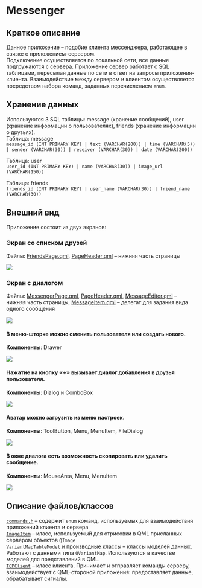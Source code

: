 # Messenger

## Краткое описание
Данное приложение – подобие клиента мессенджера, работающее в связке с приложением-сервером. <br>
Подключение осуществляется по локальной сети, все данные подгружаются с сервера. Приложение сервер работает с SQL таблицами, пересылая данные по сети в ответ на запросы приложения-клиента. Взаимодействие между сервером и клиентом осуществляется посредством набора команд, заданных перечислением `enum`.

## Хранение данных
Используются 3 SQL таблицы: message (хранение сообщений), user (хранение информации о пользователях), friends (хранение информации о друзьях).<br>
Таблица: message<br>
`message_id (INT PRIMARY KEY) | text (VARCHAR(200)) | time (VARCHAR(5)) | sender (VARCHAR(30)) | receiver (VARCHAR(30)) | date (VARCHAR(200))`<br>

Таблица: user<br>
`user_id (INT PRIMARY KEY) | name (VARCHAR(30)) | image_url (VARCHAR(150))`

Таблица: friends<br>
`friends_id (INT PRIMARY KEY) | user_name (VARCHAR(30)) | friend_name (VARCHAR(30))`

## Внешний вид
Приложение состоит из двух экранов:

### Экран со списком друзей
Файлы: [FriendsPage.qml](https://github.com/zasetskii/Messenger/blob/main/FriendsPage.qml), [PageHeader.qml](https://github.com/zasetskii/Messenger/blob/main/PageHeader.qml) – нижняя часть страницы

<img src="https://github.com/zasetskii/Messenger/blob/main/readme_images/1.png">

### Экран с диалогом
Файлы: [MessengerPage.qml](https://github.com/zasetskii/Messenger/blob/main/MessengerPage.qml), [PageHeader.qml](https://github.com/zasetskii/Messenger/blob/main/PageHeader.qml), [MessageEditor.qml](https://github.com/zasetskii/Messenger/blob/main/MessageEditor.qml) – нижняя часть страницы, [MessageItem.qml](https://github.com/zasetskii/Messenger/blob/main/MessageItem.qml) – делегат для задания вида одного сообщения

<img src="https://github.com/zasetskii/Messenger/blob/main/readme_images/2.png">

#### В меню-шторке можно сменить пользователя или создать нового.
<b>Компоненты</b>: Drawer

<img src="https://github.com/zasetskii/Messenger/blob/main/readme_images/3.png">

#### Нажатие на кнопку «+» вызывает диалог добавления в друзья пользователя.
<b>Компоненты</b>: Dialog и ComboBox

<img src="https://github.com/zasetskii/Messenger/blob/main/readme_images/4.png">

#### Аватар можно загрузить из меню настроек.
<b>Компоненты</b>: ToolButton, Menu, MenuItem, FileDialog

<img src="https://github.com/zasetskii/Messenger/blob/main/readme_images/5.png">

#### В окне диалога есть возможность скопировать или удалить сообщение.
<b>Компоненты</b>: MouseArea, Menu, MenuItem

<img src="https://github.com/zasetskii/Messenger/blob/main/readme_images/6.png">

## Описание файлов/классов
[`commands.h`](https://github.com/zasetskii/Messenger/blob/main/commands.h) – содержит `enum` команд, используемых для взаимодействия приложений клиента и сервера<br>
[`ImageItem`](https://github.com/zasetskii/Messenger/blob/main/imageitem.h) – класс, используемый для отрисовки в QML присланных сервером объектов `QImage`<br>
[`VariantMapTableModel` и производные классы](https://github.com/zasetskii/Messenger/blob/main/variantmaptablemodel.h) – классы моделей данных. Работают с данными типа `QVariantMap`. Используются в качестве моделей для представлений в QML.<br>
[`TCPClient`](https://github.com/zasetskii/Messenger/blob/main/tcpclient.h) – класс клиента. Принимает и отправляет команды серверу, взаимодействует с QML-стороной приложения: предоставляет данные, обрабатывает сигналы.<br>
